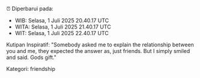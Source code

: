 ⏰ Diperbarui pada:
- WIB: Selasa, 1 Juli 2025 20.40.17 UTC
- WITA: Selasa, 1 Juli 2025 21.40.17 UTC
- WIT: Selasa, 1 Juli 2025 22.40.17 UTC

Kutipan Inspiratif:
"Somebody asked me to explain the relationship between you and me, they expected the answer as, just friends. But I simply smiled and said. Gods gift."


Kategori: friendship

